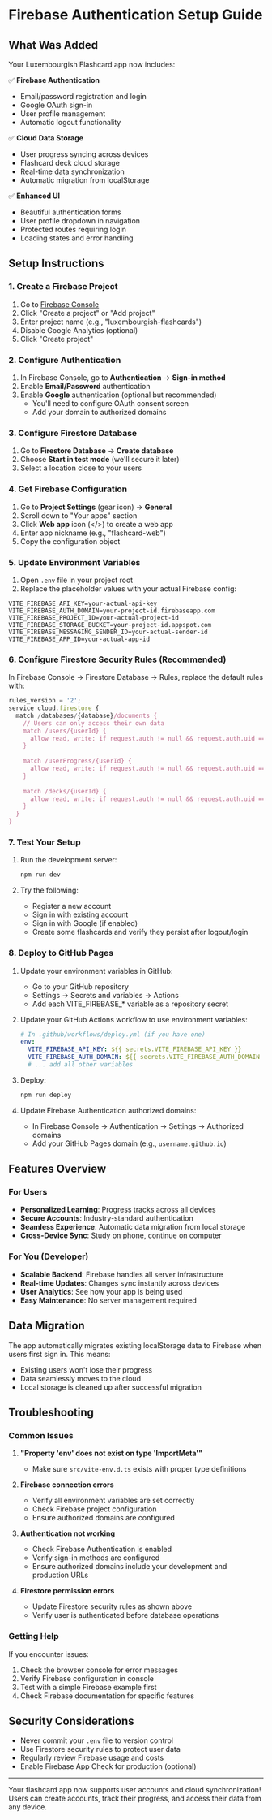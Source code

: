# Firebase Authentication Setup Guide

## What Was Added

Your Luxembourgish Flashcard app now includes:

✅ **Firebase Authentication**
- Email/password registration and login
- Google OAuth sign-in
- User profile management
- Automatic logout functionality

✅ **Cloud Data Storage**
- User progress syncing across devices
- Flashcard deck cloud storage
- Real-time data synchronization
- Automatic migration from localStorage

✅ **Enhanced UI**
- Beautiful authentication forms
- User profile dropdown in navigation
- Protected routes requiring login
- Loading states and error handling

## Setup Instructions

### 1. Create a Firebase Project

1. Go to [Firebase Console](https://console.firebase.google.com)
2. Click "Create a project" or "Add project"
3. Enter project name (e.g., "luxembourgish-flashcards")
4. Disable Google Analytics (optional)
5. Click "Create project"

### 2. Configure Authentication

1. In Firebase Console, go to **Authentication** → **Sign-in method**
2. Enable **Email/Password** authentication
3. Enable **Google** authentication (optional but recommended)
   - You'll need to configure OAuth consent screen
   - Add your domain to authorized domains

### 3. Configure Firestore Database

1. Go to **Firestore Database** → **Create database**
2. Choose **Start in test mode** (we'll secure it later)
3. Select a location close to your users

### 4. Get Firebase Configuration

1. Go to **Project Settings** (gear icon) → **General**
2. Scroll down to "Your apps" section
3. Click **Web app** icon (</>) to create a web app
4. Enter app nickname (e.g., "flashcard-web")
5. Copy the configuration object

### 5. Update Environment Variables

1. Open `.env` file in your project root
2. Replace the placeholder values with your actual Firebase config:

```env
VITE_FIREBASE_API_KEY=your-actual-api-key
VITE_FIREBASE_AUTH_DOMAIN=your-project-id.firebaseapp.com
VITE_FIREBASE_PROJECT_ID=your-actual-project-id
VITE_FIREBASE_STORAGE_BUCKET=your-project-id.appspot.com
VITE_FIREBASE_MESSAGING_SENDER_ID=your-actual-sender-id
VITE_FIREBASE_APP_ID=your-actual-app-id
```

### 6. Configure Firestore Security Rules (Recommended)

In Firebase Console → Firestore Database → Rules, replace the default rules with:

```javascript
rules_version = '2';
service cloud.firestore {
  match /databases/{database}/documents {
    // Users can only access their own data
    match /users/{userId} {
      allow read, write: if request.auth != null && request.auth.uid == userId;
    }
    
    match /userProgress/{userId} {
      allow read, write: if request.auth != null && request.auth.uid == userId;
    }
    
    match /decks/{userId} {
      allow read, write: if request.auth != null && request.auth.uid == userId;
    }
  }
}
```

### 7. Test Your Setup

1. Run the development server:
   ```bash
   npm run dev
   ```

2. Try the following:
   - Register a new account
   - Sign in with existing account
   - Sign in with Google (if enabled)
   - Create some flashcards and verify they persist after logout/login

### 8. Deploy to GitHub Pages

1. Update your environment variables in GitHub:
   - Go to your GitHub repository
   - Settings → Secrets and variables → Actions
   - Add each VITE_FIREBASE_* variable as a repository secret

2. Update your GitHub Actions workflow to use environment variables:
   ```yaml
   # In .github/workflows/deploy.yml (if you have one)
   env:
     VITE_FIREBASE_API_KEY: ${{ secrets.VITE_FIREBASE_API_KEY }}
     VITE_FIREBASE_AUTH_DOMAIN: ${{ secrets.VITE_FIREBASE_AUTH_DOMAIN }}
     # ... add all other variables
   ```

3. Deploy:
   ```bash
   npm run deploy
   ```

4. Update Firebase Authentication authorized domains:
   - In Firebase Console → Authentication → Settings → Authorized domains
   - Add your GitHub Pages domain (e.g., `username.github.io`)

## Features Overview

### For Users
- **Personalized Learning**: Progress tracks across all devices
- **Secure Accounts**: Industry-standard authentication
- **Seamless Experience**: Automatic data migration from local storage
- **Cross-Device Sync**: Study on phone, continue on computer

### For You (Developer)
- **Scalable Backend**: Firebase handles all server infrastructure
- **Real-time Updates**: Changes sync instantly across devices
- **User Analytics**: See how your app is being used
- **Easy Maintenance**: No server management required

## Data Migration

The app automatically migrates existing localStorage data to Firebase when users first sign in. This means:
- Existing users won't lose their progress
- Data seamlessly moves to the cloud
- Local storage is cleaned up after successful migration

## Troubleshooting

### Common Issues

1. **"Property 'env' does not exist on type 'ImportMeta'"**
   - Make sure `src/vite-env.d.ts` exists with proper type definitions

2. **Firebase connection errors**
   - Verify all environment variables are set correctly
   - Check Firebase project configuration
   - Ensure authorized domains are configured

3. **Authentication not working**
   - Check Firebase Authentication is enabled
   - Verify sign-in methods are configured
   - Ensure authorized domains include your development and production URLs

4. **Firestore permission errors**
   - Update Firestore security rules as shown above
   - Verify user is authenticated before database operations

### Getting Help

If you encounter issues:
1. Check the browser console for error messages
2. Verify Firebase configuration in console
3. Test with a simple Firebase example first
4. Check Firebase documentation for specific features

## Security Considerations

- Never commit your `.env` file to version control
- Use Firestore security rules to protect user data
- Regularly review Firebase usage and costs
- Enable Firebase App Check for production (optional)

---

Your flashcard app now supports user accounts and cloud synchronization! Users can create accounts, track their progress, and access their data from any device.
